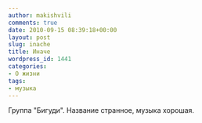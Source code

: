 ```yaml
---
author: makishvili
comments: true
date: 2010-09-15 08:39:18+00:00
layout: post
slug: inache
title: Иначе
wordpress_id: 1441
categories:
- О жизни
tags:
- музыка
---
```


Группа "Бигуди". Название странное, музыка хорошая.



